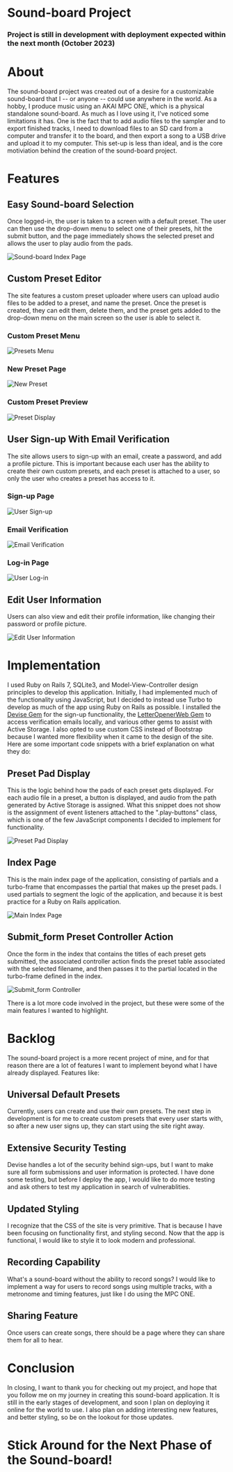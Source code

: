 # Sound-board Project
### Project is still in development with deployment expected within the next month (October 2023)

# About
The sound-board project was created out of a desire for a customizable sound-board that I -- or anyone -- could use anywhere in the world. As a hobby, I produce music using an AKAI MPC ONE, which is a physical standalone sound-board. As much as I love using it, I've noticed some limitations it has. One is the fact that to add audio files to the sampler and to export finished tracks, I need to download files to an SD card from a computer and transfer it to the board, and then export a song to a USB drive and upload it to my computer. This set-up is less than ideal, and is the core motiviation behind the creation of the sound-board project.

# Features
## Easy Sound-board Selection
Once logged-in, the user is taken to a screen with a default preset. The user can then use the drop-down menu to select one of their presets, hit the submit button, and the page immediately shows the selected preset and allows the user to play audio from the pads.

![Sound-board Index Page](https://i.imgur.com/nsKsIt5.png)
## Custom Preset Editor
The site features a custom preset uploader where users can upload audio files to be added to a preset, and name the preset. Once the preset is created, they can edit them, delete them, and the preset gets added to the drop-down menu on the main screen so the user is able to select it.
### Custom Preset Menu
![Presets Menu](https://i.imgur.com/CeInfGt.png)
### New Preset Page
![New Preset](https://i.imgur.com/41J4cwl.png)
### Custom Preset Preview
![Preset Display](https://i.imgur.com/I8zomx7.png)
## User Sign-up With Email Verification
The site allows users to sign-up with an email, create a password, and add a profile picture. This is important because each user has the ability to create their own custom presets, and each preset is attached to a user, so only the user who creates a preset has access to it.
### Sign-up Page
![User Sign-up](https://i.imgur.com/woQAOwm.png) 
### Email Verification 
![Email Verification](https://i.imgur.com/HlQHTrI.png) 
### Log-in Page
![User Log-in](https://i.imgur.com/8TgJlss.png)
## Edit User Information
Users can also view and edit their profile information, like changing their password or profile picture.

![Edit User Information](https://i.imgur.com/vp1chz3.png)
# Implementation
I used Ruby on Rails 7, SQLite3, and Model-View-Controller design principles to develop this application. Initially, I had implemented much of the functionality using JavaScript, but I decided to instead use Turbo to develop as much of the app using Ruby on Rails as possible. I installed the [Devise Gem](https://github.com/heartcombo/devise) for the sign-up functionality, the [LetterOpenerWeb Gem](https://github.com/ryanb/letter_opener) to access verification emails locally, and various other gems to assist with Active Storage. I also opted to use custom CSS instead of Bootstrap because I wanted more flexibility when it came to the design of the site. Here are some important code snippets with a brief explanation on what they do:
## Preset Pad Display
This is the logic behind how the pads of each preset gets displayed. For each audio file in a preset, a button is displayed, and audio from the path generated by Active Storage is assigned. What this snippet does not show is the assignment of event listeners attached to the ".play-buttons" class, which is one of the few JavaScript components I decided to implement for functionality.

![Preset Pad Display](https://i.imgur.com/AuSkImE.png)
## Index Page
This is the main index page of the application, consisting of partials and a turbo-frame that encompasses the partial that makes up the preset pads. I used partials to segment the logic of the application, and because it is best practice for a Ruby on Rails application.

![Main Index Page](https://i.imgur.com/qn4felg.png)
## Submit_form Preset Controller Action
Once the form in the index that contains the titles of each preset gets submitted, the associated controller action finds the preset table associated with the selected filename, and then passes it to the partial located in the turbo-frame defined in the index.

![Submit_form Controller](https://i.imgur.com/mEI7Ttt.png)

There is a lot more code involved in the project, but these were some of the main features I wanted to highlight.
# Backlog
The sound-board project is a more recent project of mine, and for that reason there are a lot of features I want to implement beyond what I have already displayed. Features like:
## Universal Default Presets
Currently, users can create and use their own presets. The next step in development is for me to create custom presets that every user starts with, so after a new user signs up, they can start using the site right away.
## Extensive Security Testing
Devise handles a lot of the security behind sign-ups, but I want to make sure all form submissions and user information is protected. I have done some testing, but before I deploy the app, I would like to do more testing and ask others to test my application in search of vulnerablities.
## Updated Styling
I recognize that the CSS of the site is very primitive. That is because I have been focusing on functionality first, and styling second. Now that the app is functional, I would like to style it to look modern and professional.
## Recording Capability
What's a sound-board without the ability to record songs? I would like to implement a way for users to record songs using multiple tracks, with a metronome and timing features, just like I do using the MPC ONE.
## Sharing Feature
Once users can create songs, there should be a page where they can share them for all to hear.
# Conclusion
In closing, I want to thank you for checking out my project, and hope that you follow me on my journey in creating this sound-board application. It is still in the early stages of development, and soon I plan on deploying it online for the world to use. I also plan on adding interesting new features, and better styling, so be on the lookout for those updates.
# Stick Around for the Next Phase of the Sound-board!
